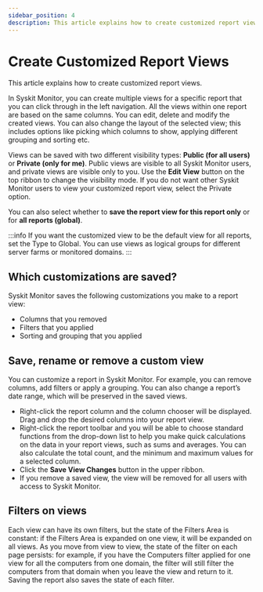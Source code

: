 ```yaml
---
sidebar_position: 4
description: This article explains how to create customized report views in Syskit Monitor.
---
```


# Create Customized Report Views

This article explains how to create customized report views.

In Syskit Monitor, you can create multiple views for a specific report that you can click through in the left navigation. All the views within one report are based on the same columns. You can edit, delete and modify the created views. You can also change the layout of the selected view; this includes options like picking which columns to show, applying different grouping and sorting etc.

Views can be saved with two different visibility types: **Public \(for all users\)** or **Private \(only for me\)**. Public views are visible to all Syskit Monitor users, and private views are visible only to you. Use the **Edit View** button on the top ribbon to change the visibility mode. If you do not want other Syskit Monitor users to view your customized report view, select the Private option.

You can also select whether to **save the report view for this report only** or for **all reports \(global\)**.

:::info
If you want the customized view to be the default view for all reports, set the Type to Global. You can use views as logical groups for different server farms or monitored domains.
:::


## Which customizations are saved?

Syskit Monitor saves the following customizations you make to a report view:

* Columns that you removed
* Filters that you applied
* Sorting and grouping that you applied

## Save, rename or remove a custom view

You can customize a report in Syskit Monitor. For example, you can remove columns, add filters or apply a grouping. You can also change a report’s date range, which will be preserved in the saved views.

* Right-click the report column and the column chooser will be displayed. Drag and drop the desired columns into your report view.
* Right-click the report toolbar and you will be able to choose standard functions from the drop-down list to help you make quick calculations on the data in your report views, such as sums and averages. You can also calculate the total count, and the minimum and maximum values for a selected column.
* Click the **Save View Changes** button in the upper ribbon.
* If you remove a saved view, the view will be removed for all users with access to Syskit Monitor.

## Filters on views

Each view can have its own filters, but the state of the Filters Area is constant: if the Filters Area is expanded on one view, it will be expanded on all views. As you move from view to view, the state of the filter on each page persists: for example, if you have the Computers filter applied for one view for all the computers from one domain, the filter will still filter the computers from that domain when you leave the view and return to it.  
Saving the report also saves the state of each filter.

